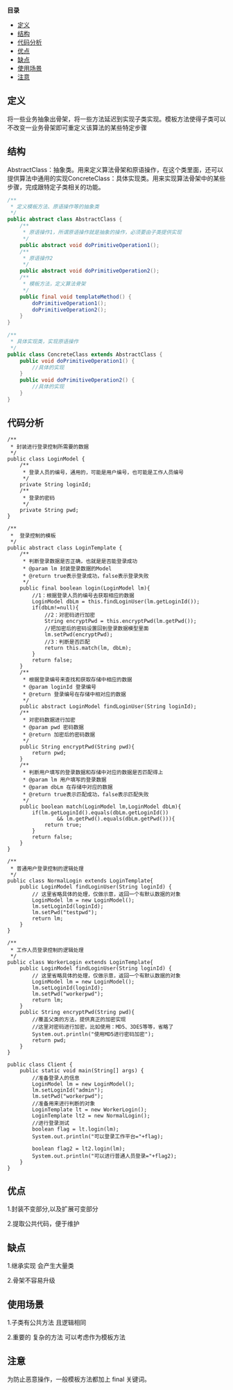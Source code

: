 <!-- START doctoc generated TOC please keep comment here to allow auto update -->
<!-- DON'T EDIT THIS SECTION, INSTEAD RE-RUN doctoc TO UPDATE -->
**目录**

- [定义](#%E5%AE%9A%E4%B9%89)
- [结构](#%E7%BB%93%E6%9E%84)
- [代码分析](#%E4%BB%A3%E7%A0%81%E5%88%86%E6%9E%90)
- [优点](#%E4%BC%98%E7%82%B9)
- [缺点](#%E7%BC%BA%E7%82%B9)
- [使用场景](#%E4%BD%BF%E7%94%A8%E5%9C%BA%E6%99%AF)
- [注意](#%E6%B3%A8%E6%84%8F)

<!-- END doctoc generated TOC please keep comment here to allow auto update -->


## 定义

​	将一些业务抽象出骨架，将一些方法延迟到实现子类实现。模板方法使得子类可以不改变一业务骨架即可重定义该算法的某些特定步骤



## 结构

​	AbstractClass：抽象类。用来定义算法骨架和原语操作，在这个类里面，还可以提供算法中通用的实现
​	ConcreteClass：具体实现类。用来实现算法骨架中的某些步骤，完成跟特定子类相关的功能。

```java
/**
 * 定义模板方法、原语操作等的抽象类
 */
public abstract class AbstractClass {
    /**
     * 原语操作1，所谓原语操作就是抽象的操作，必须要由子类提供实现
     */
    public abstract void doPrimitiveOperation1();
    /**
     * 原语操作2
     */
    public abstract void doPrimitiveOperation2();
    /**
     * 模板方法，定义算法骨架
     */
    public final void templateMethod() {
        doPrimitiveOperation1();
        doPrimitiveOperation2();
    }
}

/**
 * 具体实现类，实现原语操作
 */
public class ConcreteClass extends AbstractClass {
    public void doPrimitiveOperation1() {
        //具体的实现
    }
    public void doPrimitiveOperation2() {
        //具体的实现
    }
}

```



## 代码分析

```
/**
 * 封装进行登录控制所需要的数据
 */
public class LoginModel {
    /**
     * 登录人员的编号，通用的，可能是用户编号，也可能是工作人员编号
     */
    private String loginId;
    /**
     * 登录的密码
     */
    private String pwd;
}

/**
 *  登录控制的模板
 */
public abstract class LoginTemplate {
    /**
     * 判断登录数据是否正确，也就是是否能登录成功
     * @param lm 封装登录数据的Model
     * @return true表示登录成功，false表示登录失败
     */
    public final boolean login(LoginModel lm){
        //1：根据登录人员的编号去获取相应的数据
        LoginModel dbLm = this.findLoginUser(lm.getLoginId());
        if(dbLm!=null){
            //2：对密码进行加密
            String encryptPwd = this.encryptPwd(lm.getPwd());
            //把加密后的密码设置回到登录数据模型里面
            lm.setPwd(encryptPwd);
            //3：判断是否匹配
            return this.match(lm, dbLm);
        }
        return false;
    }
    /**
     * 根据登录编号来查找和获取存储中相应的数据
     * @param loginId 登录编号
     * @return 登录编号在存储中相对应的数据
     */
    public abstract LoginModel findLoginUser(String loginId);
    /**
     * 对密码数据进行加密
     * @param pwd 密码数据
     * @return 加密后的密码数据
     */
    public String encryptPwd(String pwd){
        return pwd;
    }
    /**
     * 判断用户填写的登录数据和存储中对应的数据是否匹配得上
     * @param lm 用户填写的登录数据
     * @param dbLm 在存储中对应的数据
     * @return true表示匹配成功，false表示匹配失败
     */
    public boolean match(LoginModel lm,LoginModel dbLm){
        if(lm.getLoginId().equals(dbLm.getLoginId()) 
                && lm.getPwd().equals(dbLm.getPwd())){
            return true;
        }
        return false;
    }
}

/**
 * 普通用户登录控制的逻辑处理
 */
public class NormalLogin extends LoginTemplate{
    public LoginModel findLoginUser(String loginId) {
        // 这里省略具体的处理，仅做示意，返回一个有默认数据的对象
        LoginModel lm = new LoginModel();
        lm.setLoginId(loginId);
        lm.setPwd("testpwd");
        return lm;
    }
}

/**
 * 工作人员登录控制的逻辑处理
 */
public class WorkerLogin extends LoginTemplate{
    public LoginModel findLoginUser(String loginId) {
        // 这里省略具体的处理，仅做示意，返回一个有默认数据的对象
        LoginModel lm = new LoginModel();
        lm.setLoginId(loginId);
        lm.setPwd("workerpwd");
        return lm;
    }
    public String encryptPwd(String pwd){
        //覆盖父类的方法，提供真正的加密实现
        //这里对密码进行加密，比如使用：MD5、3DES等等，省略了
        System.out.println("使用MD5进行密码加密");
        return pwd;
    }
}

public class Client {
    public static void main(String[] args) {
        //准备登录人的信息
        LoginModel lm = new LoginModel();
        lm.setLoginId("admin");
        lm.setPwd("workerpwd");
        //准备用来进行判断的对象
        LoginTemplate lt = new WorkerLogin();
        LoginTemplate lt2 = new NormalLogin();
        //进行登录测试
        boolean flag = lt.login(lm);
        System.out.println("可以登录工作平台="+flag);
        
        boolean flag2 = lt2.login(lm);
        System.out.println("可以进行普通人员登录="+flag2);
    }
}
```



## 优点

1.封装不变部分,以及扩展可变部分

2.提取公共代码，便于维护



## 缺点

1.继承实现 会产生大量类

2.骨架不容易升级



## 使用场景

1.子类有公共方法 且逻辑相同

2.重要的  复杂的方法 可以考虑作为模板方法



## 注意

为防止恶意操作，一般模板方法都加上 final 关键词。